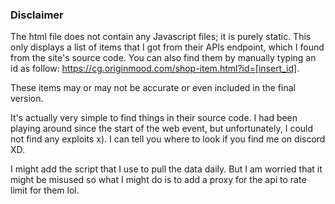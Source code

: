 ### Disclaimer

The html file does not contain any Javascript files; it is purely static. This only displays a list of items that I got from their APIs endpoint, which I found from the site's source code. You can also find them by manually typing an id as follow: https://cg.originmood.com/shop-item.html?id=[insert_id]. 

These items may or may not be accurate or even included in the final version. 

It's actually very simple to find things in their source code. I had been playing around since the start of the web event, but unfortunately, I could not find any exploits x). I can tell you where to look if you find me on discord XD.

I might add the script that I use to pull the data daily. But I am worried that it might be misused so what I might do is to add a proxy for the api to rate limit for them lol.
